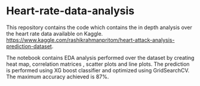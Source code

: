 # Heart-rate-data-analysis
This repository contains the code which contains the in depth analysis over the heart rate data available on Kaggle.
https://www.kaggle.com/rashikrahmanpritom/heart-attack-analysis-prediction-dataset.

The notebook contains EDA analysis performed over the dataset by creating heat map, correlation matrices , scatter plots and line plots.
The prediction is performed using XG boost classifier and optimized using GridSearchCV. The maximum accuracy achieved is 87%.
